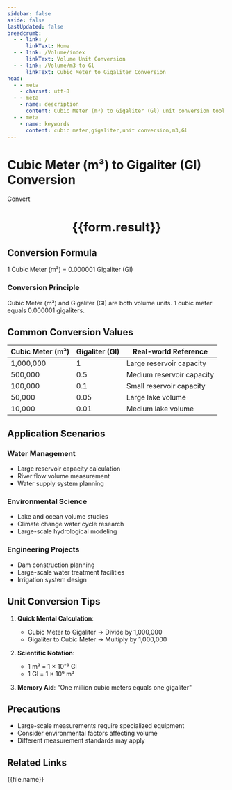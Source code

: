 ```yaml
---
sidebar: false
aside: false
lastUpdated: false
breadcrumb:
  - - link: /
      linkText: Home
  - - link: /Volume/index
      linkText: Volume Unit Conversion
  - - link: /Volume/m3-to-Gl
      linkText: Cubic Meter to Gigaliter Conversion
head:
  - - meta
    - charset: utf-8
  - - meta
    - name: description
      content: Cubic Meter (m³) to Gigaliter (Gl) unit conversion tool. 1 cubic meter equals 0.000001 gigaliters.
  - - meta
    - name: keywords
      content: cubic meter,gigaliter,unit conversion,m3,Gl
---
```


# Cubic Meter (m³) to Gigaliter (Gl) Conversion

<script setup>
import { onMounted, reactive, inject ,ref  } from 'vue'
import { NButton,NForm ,NFormItem,NInput,NInputNumber,NSelect,NCard,useMessage ,NGrid ,NGi } from 'naive-ui'
import { defineClientComponent } from 'vitepress'
import { Volume } from '../files';

const convert = inject('convert')
const formRef = ref(null);
const rules = {
  number:{
    required: true,
    type: 'number',
    trigger: "blur"
  }
}
const form = reactive({
  number:null,
  result:'',
  title:'Cubic Meter (m³) to Gigaliter (Gl) Conversion'
})

const convertHandler = (e) => {
  e.preventDefault();
  formRef.value?.validate((errors)=>{
    if (!errors) {
      form.result = `${form.number} m³ = ${convert(form.number).from('m3').to('Gl')} Gl`
    }
  })
}
</script>

<n-form size="large" :model="form" ref='formRef' :rules="rules">
  <n-form-item label="Value" path="number">
    <n-input-number size="large" style="width:100%" :min="0" v-model:value="form.number" placeholder="Enter cubic meter value" />
  </n-form-item>
  <n-form-item>
    <n-button type="info" style="width:100%" @click="convertHandler">Convert</n-button>
  </n-form-item>
</n-form>
<n-card embedded :bordered="false" hoverable>
  <div style="text-align:center">
    <h1>{{form.result}}</h1>
  </div>
</n-card>

## Conversion Formula
1 Cubic Meter (m³) = 0.000001 Gigaliter (Gl)

### Conversion Principle
Cubic Meter (m³) and Gigaliter (Gl) are both volume units. 1 cubic meter equals 0.000001 gigaliters.

## Common Conversion Values
| Cubic Meter (m³) | Gigaliter (Gl) | Real-world Reference                |
|------------------|----------------|-------------------------------------|
| 1,000,000        | 1              | Large reservoir capacity            |
| 500,000          | 0.5            | Medium reservoir capacity           |
| 100,000          | 0.1            | Small reservoir capacity            |
| 50,000           | 0.05           | Large lake volume                   |
| 10,000           | 0.01           | Medium lake volume                  |

## Application Scenarios
### Water Management
- Large reservoir capacity calculation
- River flow volume measurement
- Water supply system planning

### Environmental Science
- Lake and ocean volume studies
- Climate change water cycle research
- Large-scale hydrological modeling

### Engineering Projects
- Dam construction planning
- Large-scale water treatment facilities
- Irrigation system design

## Unit Conversion Tips
1. **Quick Mental Calculation**:
   - Cubic Meter to Gigaliter → Divide by 1,000,000
   - Gigaliter to Cubic Meter → Multiply by 1,000,000

2. **Scientific Notation**:
   - 1 m³ = 1 × 10⁻⁶ Gl
   - 1 Gl = 1 × 10⁶ m³

3. **Memory Aid**:
   "One million cubic meters equals one gigaliter"

## Precautions
- Large-scale measurements require specialized equipment
- Consider environmental factors affecting volume
- Different measurement standards may apply

## Related Links
<n-grid x-gap="12" :cols="2">
  <n-gi v-for="(file, index) in Volume" :key="index">
    <n-button
      text
      tag="a"
      :href="file.path"
      type="info"
    >
      {{file.name}}
    </n-button>
  </n-gi>
</n-grid>